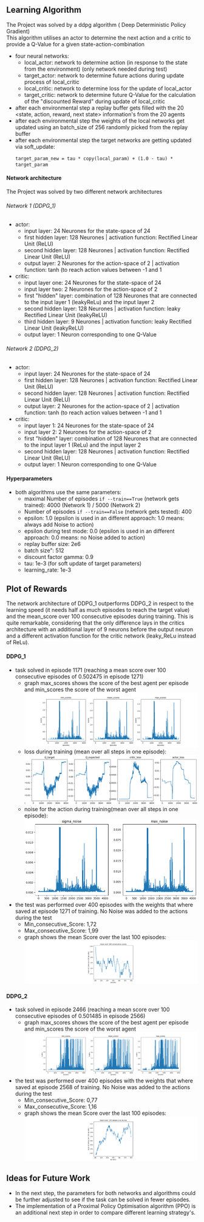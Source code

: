 [//]: # (Image References)

[image1]: https://github.com/RichardKGitHub/Collaboration-and-Competition/blob/col_01/archive/scores_35.png "training scores DDPG_1"
[image2]: https://github.com/RichardKGitHub/Collaboration-and-Competition/blob/col_01/archive/losses_35.PNG "loss DDPG_1"
[image3]: https://github.com/RichardKGitHub/Collaboration-and-Competition/blob/col_01/archive/noise_35.PNG "noise DDPG_1"
[image4]: https://github.com/RichardKGitHub/Collaboration-and-Competition/blob/col_01/archive/mean_score_36.png "test scores DDPG_1 consecutive mean"
[image5]: https://github.com/RichardKGitHub/Collaboration-and-Competition/blob/col_01/archive/scores_31.png "training scores DDPG_2"
[image6]: https://github.com/RichardKGitHub/Collaboration-and-Competition/blob/col_01/archive/mean_score_37.png "test scores DDPG_2 consecutive mean"

## Learning Algorithm
The Project was solved by a ddpg algorithm ( Deep Deterministic Policy Gradient) \
This algorithm utilises an actor to determine the next action and a critic to provide a Q-Value for a given state-action-combination

- four neural networks:
  - local_actor: network to determine action (in response to the state from the environment) (only network needed during test)
  - target_actor: network to determine future actions during update process of local_critic
  - local_critic: network to determine loss for the update of local_actor
  - target_critic: network to determine future Q-Value for the calculation of the "discounted Reward" during update of local_critic
- after each environmental step a replay buffer gets filled with the 20 <state, action, reward, next state> information's from the 20 agents
- after each environmental step the weights of the local networks get updated using an batch_size of 256 randomly picked from the replay buffer
- after each environmental step the target networks are getting updated via soft_update:
  ```
  target_param_new = tau * copy(local_param) + (1.0 - tau) * target_param
  ```
#### Network architecture
The Project was solved by two different network architectures
###### Network 1 (DDPG_1)
- actor:
  - input layer: 24 Neurones for the state-space of 24
  - first hidden layer: 128 Neurones   |   activation function: Rectified Linear Unit (ReLU)
  - second hidden layer: 128 Neurones   |   activation function: Rectified Linear Unit (ReLU)
  - output layer: 2 Neurones for the action-space of 2   |   activation function: tanh (to reach action values between -1 and 1
- critic:
  - input layer one: 24 Neurones for the state-space of 24
  - input layer two: 2 Neurones for the action-space of 2
  - first "hidden" layer: combination of 128 Neurones that are connected to the input layer 1 (leakyReLu) and the input layer 2
  - second hidden layer: 128 Neurones   |   activation function: leaky Rectified Linear Unit (leakyReLU)
  - third hidden layer: 9 Neurones   |   activation function: leaky Rectified Linear Unit (leakyReLU)
  - output layer: 1 Neuron corresponding to one Q-Value
###### Network 2 (DDPG_2)
- actor:
  - input layer: 24 Neurones for the state-space of 24
  - first hidden layer: 128 Neurones   |   activation function: Rectified Linear Unit (ReLU)
  - second hidden layer: 128 Neurones   |   activation function: Rectified Linear Unit (ReLU)
  - output layer: 2 Neurones for the action-space of 2   |   activation function: tanh (to reach action values between -1 and 1
- critic:
  - input layer 1: 24 Neurones for the state-space of 24
  - input layer 2: 2 Neurones for the action-space of 2
  - first "hidden" layer: combination of 128 Neurones that are connected to the input layer 1 (ReLu) and the input layer 2
  - second hidden layer: 128 Neurones   |   activation function: Rectified Linear Unit (ReLU)
  - output layer: 1 Neuron corresponding to one Q-Value
#### Hyperparameters
- both algorithms use the same parameters:
  - maximal Number of episodes `if --train==True` (network gets trained): 4000 (Network 1) / 5000 (Network 2)
  - Number of episodes `if --train==False` (network gets tested): 400
  - epsilon: 1.0                    (epsilon is used in an different approach: 1.0 means: always add Noise to action)
  - epsilon during test mode: 0.0   (epsilon is used in an different approach: 0.0 means: no Noise added to action)
  - replay buffer size: 2e6
  - batch size": 512
  - discount factor gamma: 0.9
  - tau: 1e-3 (for soft update of target parameters)
  - learning_rate: 1e-3
## Plot of Rewards
The network architecture of DDPG_1 outperforms DDPG_2 in respect to the learning speed (it needs half as much episodes to reach the target value) and the mean_score over 100 consecutive episodes during training. 
This is quite remarkable, considering that the only difference lays in the critics architecture with an additional layer of 9 neurons before the 
output neuron and a different activation function for the critic network (leaky_ReLu instead of ReLu).
#### DDPG_1
- task solved in episode 1171 (reaching a mean score over 100 consecutive episodes of 0.502475 in episode 1271)
  - graph max_scores shows the score of the best agent per episode and min_scores the score of the worst agent
![training scores DDPG_1][image1]
  - loss during training (mean over all steps in one episode):
![loss DDPG_1][image2]
  - noise for the action during training(mean over all steps in one episode):
![noise DDPG_1][image3]
- the test was performed over 400 episodes with the weights that where saved at episode 1271 of training. No Noise was added to the actions during the test
  - Min_consecutive_Score: 1,72
  - Max_consecutive_Score: 1,99
  - graph shows the mean Score over the last 100 episodes:
![test scores DDPG_1 consecutive mean][image4]
#### DDPG_2
- task solved in episode 2466 (reaching a mean score over 100 consecutive episodes of 0.501485 in episode 2566)
  - graph max_scores shows the score of the best agent per episode and min_scores the score of the worst agent
![training scores DDPG_2][image5]
- the test was performed over 400 episodes with the weights that where saved at episode 2568 of training. No Noise was added to the actions during the test
  - Min_consecutive_Score: 0,77
  - Max_consecutive_Score: 1,16
  - graph shows the mean Score over the last 100 episodes:
![test scores DDPG_2 consecutive mean][image6]
## Ideas for Future Work
- In the next step, the parameters for both networks and algorithms could be further adjusted to see if the task can be solved in fewer episodes.
- The implementation of a Proximal Policy Optimisation algorithm (PPO) is an additional next step in order to compare different learning strategy's.
